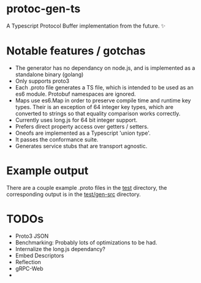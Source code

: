 # protoc-gen-ts

A Typescript Protocol Buffer implementation from the future. :sparkles:

# Notable features / gotchas

- The generator has no dependancy on node.js, and is implemented as a
  standalone binary (golang)
- Only supports proto3
- Each .proto file generates a TS file, which is intended to be used as an es6
  module. Protobuf namespaces are ignored.
- Maps use es6.Map in order to preserve compile time and runtime key types.
  Their is an exception of 64 integer key types, which are converted to strings
  so that equality comparison works correctly.
- Currently uses long.js for 64 bit integer support.
- Prefers direct property access over getters / setters.
- Oneofs are implemented as a Typescript 'union type'.
- It passes the conformance suite.
- Generates service stubs that are transport agnostic.

# Example output

There are a couple example .proto files in the [test](test) directory, the
corresponding output is in the [test/gen-src](test/gen-src) directory.

# TODOs

- Proto3 JSON
- Benchmarking: Probably lots of optimizations to be had.
- Internalize the long.js dependancy?
- Embed Descriptors
- Reflection
- gRPC-Web
- 
